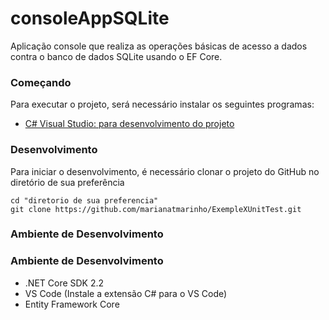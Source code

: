 # consoleAppSQLite
Aplicação console que realiza as operações básicas de acesso a dados contra o banco de dados SQLite usando o EF Core.

### Começando
Para executar o projeto, será necessário instalar os seguintes programas:
- [C# Visual Studio: para desenvolvimento do projeto](https://visualstudio.microsoft.com/vs/)

### Desenvolvimento
Para iniciar o desenvolvimento, é necessário clonar o projeto do GitHub no diretório de sua preferência

```
cd "diretorio de sua preferencia"
git clone https://github.com/marianatmarinho/ExempleXUnitTest.git
```
### Ambiente de Desenvolvimento
### Ambiente de Desenvolvimento
- .NET Core SDK 2.2
- VS Code (Instale a extensão C# para o VS Code)
- Entity Framework Core

